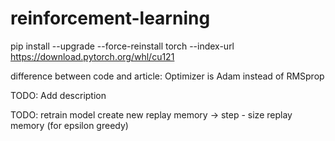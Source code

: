 # reinforcement-learning

pip install --upgrade --force-reinstall torch --index-url https://download.pytorch.org/whl/cu121

difference between code and article:
Optimizer is Adam instead of RMSprop


TODO: Add description

TODO: retrain model
create new replay memory -> step - size replay memory (for epsilon greedy)